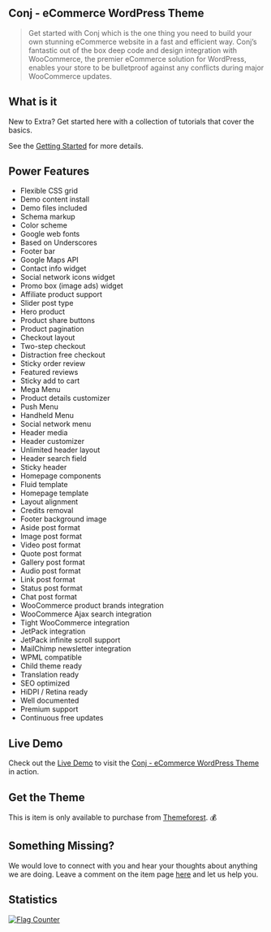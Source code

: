 ## Conj - eCommerce WordPress Theme

> Get started with Conj which is the one thing you need to build your own stunning eCommerce website in a fast and efficient way. Conj’s fantastic out of the box deep code and design integration with WooCommerce, the premier eCommerce solution for WordPress, enables your store to be bulletproof against any conflicts during major WooCommerce updates.

## What is it

New to Extra? Get started here with a collection of tutorials that cover the basics.

See the [Getting Started](download-conj-wordpress-theme) for more details.

## Power Features

* Flexible CSS grid
* Demo content install
* Demo files included
* Schema markup
* Color scheme
* Google web fonts
* Based on Underscores
* Footer bar
* Google Maps API
* Contact info widget
* Social network icons widget
* Promo box (image ads) widget
* Affiliate product support
* Slider post type
* Hero product
* Product share buttons
* Product pagination
* Checkout layout
* Two-step checkout
* Distraction free checkout
* Sticky order review
* Featured reviews
* Sticky add to cart
* Mega Menu
* Product details customizer
* Push Menu
* Handheld Menu
* Social network menu
* Header media
* Header customizer
* Unlimited header layout
* Header search field
* Sticky header
* Homepage components
* Fluid template
* Homepage template
* Layout alignment
* Credits removal
* Footer background image
* Aside post format
* Image post format
* Video post format
* Quote post format
* Gallery post format
* Audio post format
* Link post format
* Status post format
* Chat post format
* WooCommerce product brands integration
* WooCommerce Ajax search integration
* Tight WooCommerce integration
* JetPack integration
* JetPack infinite scroll support
* MailChimp newsletter integration
* WPML compatible
* Child theme ready
* Translation ready
* SEO optimized
* HiDPI / Retina ready
* Well documented
* Premium support
* Continuous free updates

## Live Demo

Check out the [Live Demo](https://www.conj.ws) to visit the [Conj - eCommerce WordPress Theme](https://themeforest.net/item/conj-ecommerce-wordpress-theme/21935639?ref=mypreview) in action.

## Get the Theme

This is item is only available to purchase from [Themeforest](https://themeforest.net/item/conj-ecommerce-wordpress-theme/21935639?ref=mypreview). :moneybag:

## Something Missing?

We would love to connect with you and hear your thoughts about anything we are doing. Leave a comment on the item page [here](https://themeforest.net/item/conj-ecommerce-wordpress-theme/21935639?ref=mypreview) and let us help you.

## Statistics

<a href="https://info.flagcounter.com/ivK5"><img src="https://s01.flagcounter.com/count2/ivK5/bg_FFFFFF/txt_000000/border_CCCCCC/columns_5/maxflags_40/viewers_0/labels_1/pageviews_1/flags_0/percent_0/" alt="Flag Counter" border="0"></a>

